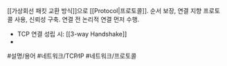 [[가상회선 패킷 교환 방식]]으로 [[Protocol|프로토콜]].
순서 보장, 연결 지향 프로토콜 사용, 신뢰성 구축.
연결 전 논리적 연결 먼저 수행.

- TCP 연결 성립 시: [[3-way Handshake]]
- 

#설명/용어 #네트워크/TCP∕IP  #네트워크/프로토콜 